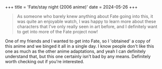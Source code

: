 +++
title = 'Fate/stay night (2006 anime)'
date = 2024-05-26
+++

> As someone who barely knew anything about Fate going into this, it was quite an enjoyable watch, I was happy to learn more about these characters that I’ve only really seen in art before, and I definitely want to get into more of the Fate project now!

One of my friends and I wanted to get into Fate, so I 'obtained' a copy of this anime and we binged it all in a single day. I know people don't like this one as much as the other anime adaptations, and yeah I can definitely understand that, but this one certainly isn't bad by any means. Definitely worth checking out if you're interested.